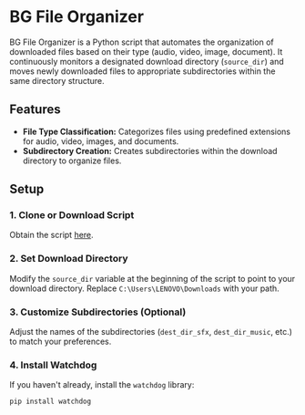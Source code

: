 # BG File Organizer

BG File Organizer is a Python script that automates the organization of downloaded files based on their type (audio, video, image, document). It continuously monitors a designated download directory (`source_dir`) and moves newly downloaded files to appropriate subdirectories within the same directory structure.

## Features

- **File Type Classification:** Categorizes files using predefined extensions for audio, video, images, and documents.
- **Subdirectory Creation:** Creates subdirectories within the download directory to organize files.

## Setup

### 1. Clone or Download Script

Obtain the script [here](https://github.com/NiRbHaYsInGh30/bgFileorganizer).

### 2. Set Download Directory

Modify the `source_dir` variable at the beginning of the script to point to your download directory. Replace `C:\Users\LENOVO\Downloads` with your path.

### 3. Customize Subdirectories (Optional)

Adjust the names of the subdirectories (`dest_dir_sfx`, `dest_dir_music`, etc.) to match your preferences.

### 4. Install Watchdog

If you haven't already, install the `watchdog` library:

```bash
pip install watchdog
